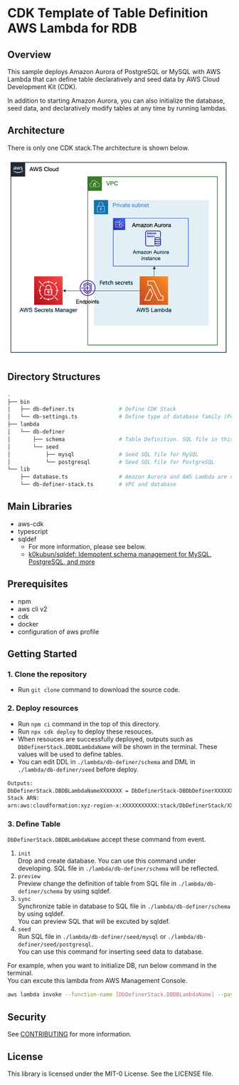 # CDK Template of Table Definition AWS Lambda for RDB

## Overview

This sample deploys Amazon Aurora of PostgreSQL or MySQL with AWS Lambda that can define table declaratively and seed data by AWS Cloud Development Kit (CDK).

In addition to starting Amazon Aurora, you can also initialize the database, seed data, and declaratively modify tables at any time by running lambdas.

## Architecture

There is only one CDK stack.The architecture is shown below.

![Architecture](./imgs/architecture.png)

## Directory Structures

```sh
.
├── bin
│   ├── db-definer.ts              # Define CDK Stack
│   └── db-settings.ts             # Define type of database family (PostgreSQL, MySQL) settings
├── lambda
│   └── db-definer
│       ├── schema                 # Table Definition. SQL file in this folder will be executed
│       └── seed
│           ├── mysql              # Seed SQL file for MySQL
│           └── postgresql         # Seed SQL file for PostgreSQL
└── lib
    ├── database.ts                # Amazon Aurora and AWS Lambda are defined here
    └── db-definer-stack.ts        # VPC and database

```

## Main Libraries

- aws-cdk
- typescript
- sqldef
  - For more information, please see below.
  - [k0kubun/sqldef: Idempotent schema management for MySQL, PostgreSQL, and more](https://github.com/k0kubun/sqldef)

## Prerequisites

- npm
- aws cli v2
- cdk
- docker
- configuration of aws profile

## Getting Started

### 1. Clone the repository

- Run `git clone` command to download the source code.

### 2. Deploy resources

- Run `npm ci` command in the top of this directory.
- Run `npx cdk deploy` to deploy these resouces.
- When resouces are successfully deployed, outputs such as `DbDefinerStack.DBDBLambdaName` will be shown in the terminal. These values will be used to define tables.
- You can edit DDL in `./lambda/db-definer/schema` and DML in `./lambda/db-definer/seed` before deploy.

```sh
Outputs:
DbDefinerStack.DBDBLambdaNameXXXXXXX = DbDefinerStack-DBDbDefinerXXXXXX
Stack ARN:
arn:aws:cloudformation:xyz-region-x:XXXXXXXXXXX:stack/DbDefinerStack/XXXXXXXXXXXXXXXXXX
```

### 3. Define Table

`DbDefinerStack.DBDBLambdaName` accept these command from event.

1. `init`  
    Drop and create database. You can use this command under developing.
    SQL file in `./lambda/db-definer/schema` will be reflected.
2. `preview`  
    Preview change the definition of table from SQL file in `./lambda/db-definer/schema` by using sqldef.
3. `sync`  
    Synchronize table in database to SQL file in `./lambda/db-definer/schema` by using sqldef.  
    You can preview SQL that will be excuted by sqldef.
4. `seed`  
    Run SQL file in `./lambda/db-definer/seed/mysql` or `./lambda/db-definer/seed/postgresql`.  
    You can use this command for inserting seed data to database.

For example, when you want to initialize DB, run below command in the terminal.  
You can excute this lambda from AWS Management Console.

```sh
aws lambda invoke --function-name [DbDefinerStack.DBDBLambdaName] --payload '{"command":"init"}' --cli-binary-format raw-in-base64-out res.txt
```

## Security

See [CONTRIBUTING](CONTRIBUTING.md#security-issue-notifications) for more information.

## License

This library is licensed under the MIT-0 License. See the LICENSE file.
